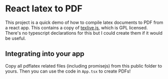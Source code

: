 # React latex to PDF

This project is a quick demo of how to compile latex documents to PDF from a react app. This contains a copy of [texlive.js](https://manuels.github.io/texlive.js), which is GPL licensed. There's no typescript declarations for this but I could create them if it would be useful.

## Integrating into your app
Copy all pdflatex related files (including promisejs) from this public folder to yours. Then you can use the code in `App.tsx` to create PDFs!
